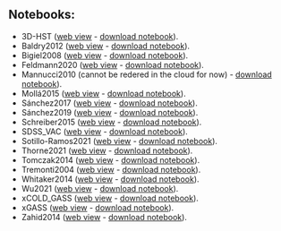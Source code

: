 ---
---

## Notebooks:

  - 3D-HST ([web view](3D-HST/plots.html) - [download notebook](3D-HST/plots.jl)).
  - Baldry2012 ([web view](Baldry2012/plots.html) - [download notebook](Baldry2012/plots.jl)).
  - Bigiel2008 ([web view](Bigiel2008/plots.html) - [download notebook](Bigiel2008/plots.jl)).
  - Feldmann2020 ([web view](Feldmann2020/plots.html) - [download notebook](Feldmann2020/plots.jl)).
  - Mannucci2010 (cannot be redered in the cloud for now) - [download notebook](Mannucci2010/plots.jl)).
  - Mollá2015 ([web view](Mollá2015/plots.html) - [download notebook](Mollá2015/plots.jl)).
  - Sánchez2017 ([web view](Sánchez2017/plots.html) - [download notebook](Sánchez2017/plots.jl)).
  - Sánchez2019 ([web view](Sánchez2019/plots.html) - [download notebook](Sánchez2019/plots.jl)).
  - Schreiber2015 ([web view](Schreiber2015/plots.html) - [download notebook](Schreiber2015/plots.jl)).
  - SDSS_VAC ([web view](SDSS_VAC/plots.html) - [download notebook](SDSS_VAC/plots.jl)).
  - Sotillo-Ramos2021 ([web view](Sotillo-Ramos2021/plots.html) - [download notebook](Sotillo-Ramos2021/plots.jl)).
  - Thorne2021 ([web view](Thorne2021/plots.html) - [download notebook](Thorne2021/plots.jl)).	
  - Tomczak2014 ([web view](Tomczak2014/plots.html) - [download notebook](Tomczak2014/plots.jl)).	
  - Tremonti2004 ([web view](Tremonti2004/plots.html) - [download notebook](Tremonti2004/plots.jl)).	  
  - Whitaker2014 ([web view](Whitaker2014/plots.html) - [download notebook](Whitaker2014/plots.jl)).
  - Wu2021 ([web view](Wu2021/plots.html) - [download notebook](Wu2021/plots.jl)).  
  - xCOLD_GASS ([web view](xCOLD_GASS/plots.html) - [download notebook](xCOLD_GASS/plots.jl)).  
  - xGASS ([web view](xGASS/plots.html) - [download notebook](xGASS/plots.jl)).   
  - Zahid2014 ([web view](Zahid2014/plots.html) - [download notebook](Zahid2014/plots.jl)).  

